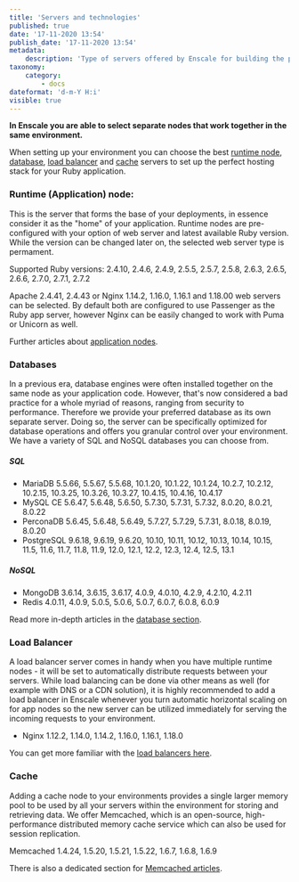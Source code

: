 ```yaml
---
title: 'Servers and technologies'
published: true
date: '17-11-2020 13:54'
publish_date: '17-11-2020 13:54'
metadata:
    description: 'Type of servers offered by Enscale for building the perfect server stack for your Ruby application hosting.'
taxonomy:
    category:
        - docs
dateformat: 'd-m-Y H:i'
visible: true
---
```


**In Enscale you are able to select separate nodes that work together in the same environment.**

When setting up your environment you can choose the best [runtime node](/getting-started/servers-and-technologies#runtime-application-node), [database](/getting-started/servers-and-technologies#databases), [load balancer](/getting-started/servers-and-technologies#load-balancer) and [cache](/getting-started/servers-and-technologies#cache) servers to set up the perfect hosting stack for your Ruby application.

### Runtime (Application) node:

This is the server that forms the base of your deployments, in essence consider it as the "home" of your application. Runtime nodes are pre-configured with your option of web server and latest available Ruby version. While the version can be changed later on, the selected web server type is permament.

Supported Ruby versions: 2.4.10, 2.4.6, 2.4.9, 2.5.5, 2.5.7, 2.5.8, 2.6.3, 2.6.5, 2.6.6, 2.7.0, 2.7.1, 2.7.2

Apache 2.4.41, 2.4.43 or Nginx 1.14.2, 1.16.0, 1.16.1 and 1.18.00 web servers can be selected. By default both are configured to use Passenger as the Ruby app server, however Nginx can be easily changed to work with Puma or Unicorn as well.

Further articles about [application nodes](/app).

### Databases

In a previous era, database engines were often installed together on the same node as your application code. However, that's now considered a bad practice for a whole myriad of reasons, ranging from security to performance. Therefore we provide your preferred database as its own separate server. Doing so, the server can be specifically optimized for database operations and offers you granular control over your environment. We have a variety of SQL and NoSQL databases you can choose from.

##### SQL
* MariaDB 5.5.66, 5.5.67, 5.5.68, 10.1.20, 10.1.22, 10.1.24, 10.2.7, 10.2.12, 10.2.15, 10.3.25, 10.3.26, 10.3.27, 10.4.15, 10.4.16, 10.4.17
* MySQL CE  5.6.47, 5.6.48, 5.6.50, 5.7.30, 5.7.31, 5.7.32, 8.0.20, 8.0.21, 8.0.22
* PerconaDB 5.6.45, 5.6.48, 5.6.49, 5.7.27, 5.7.29, 5.7.31, 8.0.18, 8.0.19, 8.0.20
* PostgreSQL  9.6.18, 9.6.19, 9.6.20, 10.10, 10.11, 10.12, 10.13, 10.14, 10.15, 11.5, 11.6, 11.7, 11.8, 11.9, 12.0, 12.1, 12.2, 12.3, 12.4, 12.5, 13.1

##### NoSQL 
* MongoDB 3.6.14, 3.6.15, 3.6.17, 4.0.9, 4.0.10, 4.2.9, 4.2.10, 4.2.11
* Redis 4.0.11, 4.0.9, 5.0.5, 5.0.6, 5.0.7, 6.0.7, 6.0.8, 6.0.9

Read more in-depth articles in the [database section](/database-nodes).

###  Load Balancer

A load balancer server comes in handy when you have multiple runtime nodes - it will be set to automatically distribute requests between your servers. While load balancing can be done via other means as well (for example with DNS or a CDN solution), it is highly recommended to add a load balancer in Enscale whenever you turn automatic horizontal scaling on for app nodes so the new server can be utilized immediately for serving the incoming requests to your environment.

* Nginx 1.12.2, 1.14.0, 1.14.2, 1.16.0, 1.16.1, 1.18.0


You can get more familiar with the [load balancers here](/load-balancer).

###  Cache

Adding a cache node to your environments provides a single larger memory pool to be used by all your servers within the environment for storing and retrieving data. We offer Memcached, which is an open-source, high-performance distributed memory cache service which can also be used for session replication.

Memcached 1.4.24, 1.5.20, 1.5.21, 1.5.22, 1.6.7, 1.6.8, 1.6.9

There is also a dedicated section for [Memcached articles](/cache-node).